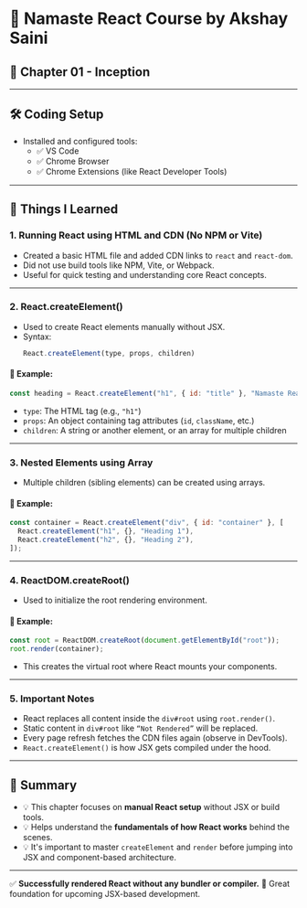 # 👋 Namaste React Course by Akshay Saini  
## 📘 Chapter 01 - Inception

---

## 🛠️ Coding Setup
- Installed and configured tools:
  - ✅ VS Code
  - ✅ Chrome Browser
  - ✅ Chrome Extensions (like React Developer Tools)

---



## 🚀 Things I Learned

### 1. **Running React using HTML and CDN (No NPM or Vite)**
- Created a basic HTML file and added CDN links to `react` and `react-dom`.
- Did not use build tools like NPM, Vite, or Webpack.
- Useful for quick testing and understanding core React concepts.

---

### 2. **React.createElement()**
- Used to create React elements manually without JSX.
- Syntax:
  ```js
  React.createElement(type, props, children)
  ```

#### 📌 Example:
```js
const heading = React.createElement("h1", { id: "title" }, "Namaste React 🚀");
```

- `type`: The HTML tag (e.g., `"h1"`)
- `props`: An object containing tag attributes (`id`, `className`, etc.)
- `children`: A string or another element, or an array for multiple children

---

### 3. **Nested Elements using Array**
- Multiple children (sibling elements) can be created using arrays.

#### 📌 Example:
```js
const container = React.createElement("div", { id: "container" }, [
  React.createElement("h1", {}, "Heading 1"),
  React.createElement("h2", {}, "Heading 2"),
]);
```

---

### 4. **ReactDOM.createRoot()**
- Used to initialize the root rendering environment.

#### 📌 Example:
```js
const root = ReactDOM.createRoot(document.getElementById("root"));
root.render(container);
```

- This creates the virtual root where React mounts your components.

---

### 5. **Important Notes**
- React replaces all content inside the `div#root` using `root.render()`.
- Static content in `div#root` like `“Not Rendered”` will be replaced.
- Every page refresh fetches the CDN files again (observe in DevTools).
- `React.createElement()` is how JSX gets compiled under the hood.

---

## 🧠 Summary

- 💡 This chapter focuses on **manual React setup** without JSX or build tools.
- 💡 Helps understand the **fundamentals of how React works** behind the scenes.
- 💡 It's important to master `createElement` and `render` before jumping into JSX and component-based architecture.

---

✅ **Successfully rendered React without any bundler or compiler.**
💪 Great foundation for upcoming JSX-based development.
